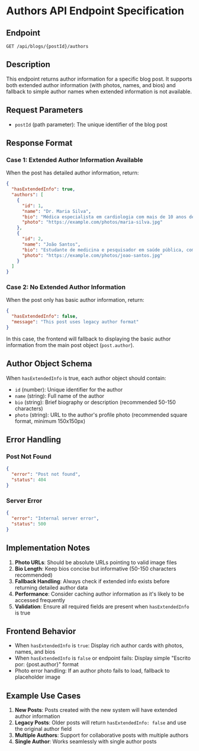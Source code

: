 # Authors API Endpoint Specification

## Endpoint
`GET /api/blogs/{postId}/authors`

## Description
This endpoint returns author information for a specific blog post. It supports both extended author information (with photos, names, and bios) and fallback to simple author names when extended information is not available.

## Request Parameters
- `postId` (path parameter): The unique identifier of the blog post

## Response Format

### Case 1: Extended Author Information Available
When the post has detailed author information, return:

```json
{
  "hasExtendedInfo": true,
  "authors": [
    {
      "id": 1,
      "name": "Dr. Maria Silva",
      "bio": "Médica especialista em cardiologia com mais de 10 anos de experiência na área acadêmica e de pesquisa.",
      "photo": "https://example.com/photos/maria-silva.jpg"
    },
    {
      "id": 2,
      "name": "João Santos", 
      "bio": "Estudante de medicina e pesquisador em saúde pública, com foco em políticas de saúde.",
      "photo": "https://example.com/photos/joao-santos.jpg"
    }
  ]
}
```

### Case 2: No Extended Author Information
When the post only has basic author information, return:

```json
{
  "hasExtendedInfo": false,
  "message": "This post uses legacy author format"
}
```

In this case, the frontend will fallback to displaying the basic author information from the main post object (`post.author`).

## Author Object Schema

When `hasExtendedInfo` is true, each author object should contain:

- `id` (number): Unique identifier for the author
- `name` (string): Full name of the author
- `bio` (string): Brief biography or description (recommended 50-150 characters)
- `photo` (string): URL to the author's profile photo (recommended square format, minimum 150x150px)

## Error Handling

### Post Not Found
```json
{
  "error": "Post not found",
  "status": 404
}
```

### Server Error
```json
{
  "error": "Internal server error",
  "status": 500
}
```

## Implementation Notes

1. **Photo URLs**: Should be absolute URLs pointing to valid image files
2. **Bio Length**: Keep bios concise but informative (50-150 characters recommended)
3. **Fallback Handling**: Always check if extended info exists before returning detailed author data
4. **Performance**: Consider caching author information as it's likely to be accessed frequently
5. **Validation**: Ensure all required fields are present when `hasExtendedInfo` is true

## Frontend Behavior

- When `hasExtendedInfo` is `true`: Display rich author cards with photos, names, and bios
- When `hasExtendedInfo` is `false` or endpoint fails: Display simple "Escrito por: {post.author}" format
- Photo error handling: If an author photo fails to load, fallback to placeholder image

## Example Use Cases

1. **New Posts**: Posts created with the new system will have extended author information
2. **Legacy Posts**: Older posts will return `hasExtendedInfo: false` and use the original author field
3. **Multiple Authors**: Support for collaborative posts with multiple authors
4. **Single Author**: Works seamlessly with single author posts 